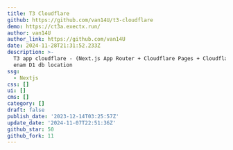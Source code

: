 ```yaml
---
title: T3 Cloudflare
github: https://github.com/van14U/t3-cloudflare
demo: https://ct3a.exectx.run/
author: van14U
author_link: https://github.com/van14U
date: 2024-11-28T21:31:52.233Z
description: >-
  T3 app cloudflare - (Next.js App Router + Cloudflare Pages + Cloudflare D1) -
  enam D1 db location
ssg:
  - Nextjs
css: []
ui: []
cms: []
category: []
draft: false
publish_date: '2023-12-14T03:25:57Z'
update_date: '2024-11-07T22:51:36Z'
github_star: 50
github_fork: 11
---
```

